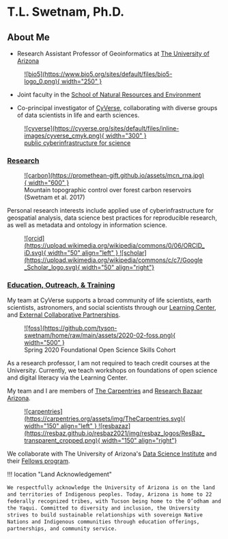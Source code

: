 # T.L. Swetnam, Ph.D. 


## About Me

* Research Assistant Professor of Geoinformatics at [The University of Arizona](https://www.bio5.org/people/tyson-l-swetnam) 

<figure markdown> 
  <a href="http://bio5.org/" rel="bio5">![bio5](https://www.bio5.org/sites/default/files/bio5-logo_0.png){ width="250" }
  </a>
</figure>

   * Joint faculty in the [School of Natural Resources and Environment](https://nature.arizona.edu)

* Co-principal investigator of [CyVerse](https://cyverse.org), collaborating with diverse groups of data scientists in life and earth sciences.

<figure markdown> 
  <a href="http://cyverse.org/" target="blank" rel="cyverse homepages">![cyverse](https://cyverse.org/sites/default/files/inline-images/cyverse_cmyk.png){ width="300" }
    <figcaption>public cyberinfrastructure for science</figcaption>
  </a>
</figure>

### [Research](./current_projects/)

<figure markdown>
  <a href="https://esajournals.onlinelibrary.wiley.com/doi/10.1002/ecs2.1797" target="blank" rel="carbon">![carbon](https://promethean-gift.github.io/assets/mcn_rna.jpg){ width="600" } </a>
    <figcaption>Mountain topographic control over forest carbon reservoirs (Swetnam et al. 2017)</figcaption>
</figure>

Personal research interests include applied use of cyberinfrastructure for geospatial analysis, data science best practices for reproducible research, as well 
as metadata and ontology in information science.

<figure markdown>
  <a href="http://orcid.org/0000-0002-6639-7181" target="blank" rel="orcid">![orcid](https://upload.wikimedia.org/wikipedia/commons/0/06/ORCID_iD.svg){ width="50" align="left" } </a>  <a href="https://scholar.google.com/citations?user=nanIeAYAAAAJ&hl=en" rel="Google Scholar Profile">![scholar](https://upload.wikimedia.org/wikipedia/commons/c/c7/Google_Scholar_logo.svg){ width="50" align="right"}
  </a>
</figure>

### [Education, Outreach, & Training](./teaching/)

My team at CyVerse supports a broad community of life scientists, earth scientists, astronomers, and social scientists through our [Learning Center](https://learning.cyverse.org), and [External Collaborative Partnerships](https://cyverse.org/ecp).

<figure markdown>
  <a href="https://learning.cyverse.org" target="blank" rel="foss">![foss](https://github.com/tyson-swetnam/home/raw/main/assets/2020-02-foss.png){ width="500" } </a>
    <figcaption>Spring 2020 Foundational Open Science Skills Cohort</figcaption>
</figure>

As a research professor, I am not required to teach credit courses at the University. Currently, we teach workshops on foundations of open science and digital literacy via the Learning Center.

My team and I are members of [The Carpentries](https://carpentries.org) and [Research Bazaar Arizona](https://researchbazaar.arizona.edu/).

<figure markdown>
  <a href="https://carpentries.org/" target="blank" rel="carpentries">![carpentries](https://carpentries.org/assets/img/TheCarpentries.svg){ width="150" align="left" } </a>  <a href="https://researchbazaar.arizona.edu/" rel="resbazaz">![resbazaz](https://resbaz.github.io/resbaz2021/img/resbaz_logos/ResBaz_transparent_cropped.png){ width="150" align="right"}
  </a>
</figure>

We collaborate with The University of Arizona's [Data Science Institute](https://datascience.arizona.edu/) and their [Fellows program](https://datascience.arizona.edu/odss-office-data-science-services/data-science-fellows-program).

!!! location "Land Acknowledgement"

    We respectfully acknowledge the University of Arizona is on the land and territories of Indigenous peoples. Today, Arizona is home to 22 federally recognized tribes, with Tucson being home to the O’odham and the Yaqui. Committed to diversity and inclusion, the University strives to build sustainable relationships with sovereign Native Nations and Indigenous communities through education offerings, partnerships, and community service.
